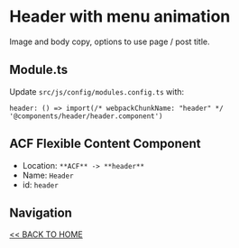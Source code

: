 # Header with menu animation

Image and body copy, options to use page / post title.

## Module.ts

Update `src/js/config/modules.config.ts` with:

`header: () => import(/* webpackChunkName: "header" */ '@components/header/header.component')`

## ACF Flexible Content Component

- Location: `**ACF** -> **header**`
- Name: `Header`
- id: `header`

## Navigation

[<< BACK TO HOME](../README.md)
